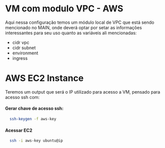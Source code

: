 # VM com modulo VPC - AWS
Aqui nessa configuração temos um módulo local de VPC que está sendo mencionado no MAIN, onde deverá optar por setar as informações interessantes para seu uso quanto as variáveis ali mencionadas:

- cidr vpc
- cidr subnet
- environment
- ingress

# AWS EC2 Instance

Teremos um output que será o IP utilizado para acesso a VM, pensado para acesso ssh com: 

#### Gerar chave de acesso ssh:
```bash
  ssh-keygen -f aws-key
```

#### Acessar EC2
```bash
  ssh -i aws-key ubuntu@ip
```
